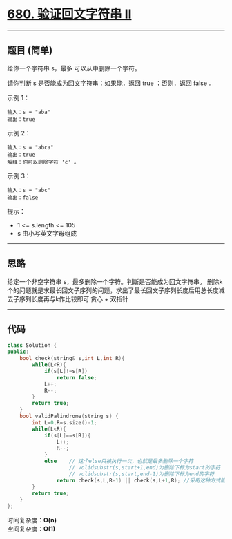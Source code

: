 # [680. 验证回文字符串 Ⅱ](https://leetcode.cn/problems/valid-palindrome-ii/description/)

---

## 题目 (简单)

给你一个字符串 s，最多 可以从中删除一个字符。  

请你判断 s 是否能成为回文字符串：如果能，返回 true ；否则，返回 false 。  

示例 1：  
```
输入：s = "aba"
输出：true
```

示例 2：  
```
输入：s = "abca"
输出：true
解释：你可以删除字符 'c' 。
```

示例 3：  
```
输入：s = "abc"
输出：false
```

提示：  

- 1 <= s.length <= 105
- s 由小写英文字母组成

---

## 思路

给定一个非空字符串 s，最多删除一个字符。判断是否能成为回文字符串。
    删除k个的问题就是求最长回文子序列的问题，求出了最长回文子序列长度后用总长度减去子序列长度再与k作比较即可
        贪心 + 双指针

---

## 代码

```C++
class Solution {
public:
    bool check(string& s,int L,int R){
        while(L<R){
            if(s[L]!=s[R])
                return false;
            L++;
            R--;
        }
        return true;
    }
    bool validPalindrome(string s) {
        int L=0,R=s.size()-1;
        while(L<R){
            if(s[L]==s[R]){
                L++;
                R--;
            }
            else    // 这个else只被执行一次，也就是最多删除一个字符
                    // volidsubstr(s,start+1,end)为删除下标为start的字符
                    // volidsubstr(s,start,end-1)为删除下标为end的字符
                return check(s,L,R-1) || check(s,L+1,R); //采用这种方式能考虑处理多种情况
        }
        return true;
    }
};
```

时间复杂度：**O(n)**  
空间复杂度：**O(1)**
